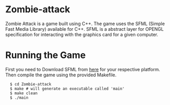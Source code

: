 # Zombie-attack
   Zombie Attack is a game built using C++. The game uses the SFML (Simple Fast
   Media Library) available for C++. SFML is a abstract layer for OPENGL
   specification for interacting with the graphics card for a given computer.

# Running the Game

   First you need to Download SFML from [here](https://www.sfml-dev.org/download/sfml/2.4.2/) for your respective platform.
   Then compile the game using the provided Makefile.
   
      $ cd Zombie-attack
      $ make # will generate an executable called 'main' 
      $ make clean 
      $ ./main
  
    
